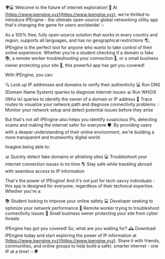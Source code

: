 🌍💻 Welcome to the future of internet exploration! 🚀 At [https://www.ipengine.xyz](https://www.ipengine.xyz), we're thrilled to introduce IPEngine - the ultimate open-source global networking utility app that's changing the game for users worldwide! 💥

As a 100% free, fully open-source solution that works in every country and region, supports all languages, and has no geographical restrictions 🌎️, IPEngine is the perfect tool for anyone who wants to take control of their online experience. Whether you're a student checking if a domain is fake 📚, a remote worker troubleshooting your connection 🏢, or a small business owner protecting your site 💼, this powerful app has got you covered!

With IPEngine, you can:

🔍 Look up IP addresses and domains to verify their authenticity
💻 Run DNS (Domain Name System) queries to diagnose internet issues
📊 Run WHOIS (Who Is) queries to identify the owner of a domain or IP address
📍 Trace routes to visualize your network path and diagnose connectivity problems
💡 Monitor your network setup and detect potential issues before they arise

But that's not all! IPEngine also helps you identify suspicious IPs, detecting scams and making the internet safer for everyone 🛡️. By providing users with a deeper understanding of their online environment, we're building a more transparent and trustworthy digital world.

Imagine being able to:

📊 Quickly detect fake domains or phishing sites
💻 Troubleshoot your internet connection issues in no time
🌎️ Stay safe while traveling abroad with seamless access to IP information

That's the power of IPEngine! And it's not just for tech-savvy individuals - this app is designed for everyone, regardless of their technical expertise. Whether you're a:

📚 Student looking to improve your online safety
💻 Developer seeking to optimize your network performance
🏢 Remote worker trying to troubleshoot connectivity issues
💼 Small business owner protecting your site from cyber threats

IPEngine has got you covered! So, what are you waiting for? 🕰️ Download IPEngine today and start exploring the power of IP information at [https://www.ipengine.xyz](https://www.ipengine.xyz). Share it with friends, communities, and online groups to help build a safer, smarter internet - one IP at a time! 💥🌍